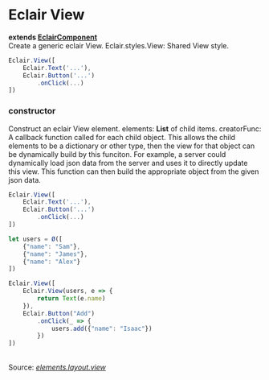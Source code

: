 # Eclair View
__extends [EclairComponent](https://github.com/SamGarlick/Eclair/tree/main/src/elements/component.js)__<br/>
Create a generic eclair View.
Eclair.styles.View: Shared View style.
```javascript
Eclair.View([
    Eclair.Text('...'),
    Eclair.Button('...')
        .onClick(...)
])
```
### constructor
Construct an eclair View element. 
elements: **List** of child items.
creatorFunc: A callback function called for each child object. This allows the child elements to be a dictionary or other type, then the view for that object can be dynamically build by this funciton. For example, a server could dynamically load json data from the server and uses it to directly update this view. This function can then build the appropriate object from the given json data. 
```javascript
Eclair.View([
    Eclair.Text('...'),
    Eclair.Button('...')
        .onClick(...)
])
```
```javascript
let users = Ø([
    {"name": "Sam"},
    {"name": "James"},
    {"name": "Alex"} 
])

Eclair.View([
    Eclair.View(users, e => {
        return Text(e.name)
    }),
    Eclair.Button("Add")
        .onClick(_ => {
            users.add({"name": "Isaac"})
        })
])
```
<br/>Source: [_elements.layout.view_](https://github.com/SamGarlick/Eclair/tree/main/src/elements/layout/view.js)